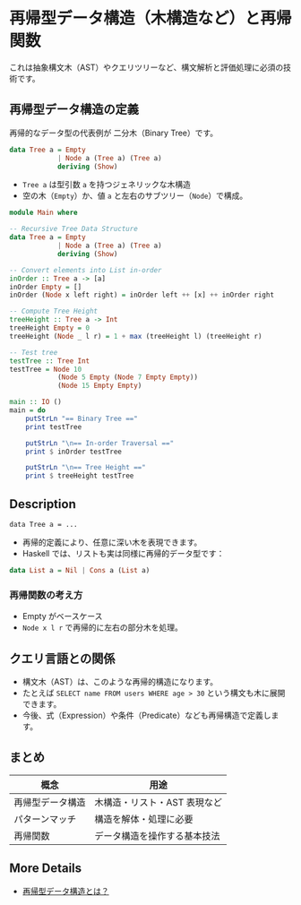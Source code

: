# 再帰型データ構造（木構造など）と再帰関数

これは抽象構文木（AST）やクエリツリーなど、構文解析と評価処理に必須の技術です。

## 再帰型データ構造の定義

再帰的なデータ型の代表例が 二分木（Binary Tree）です。

```hs
data Tree a = Empty
            | Node a (Tree a) (Tree a)
            deriving (Show)
```

- `Tree a` は型引数 `a` を持つジェネリックな木構造
- 空の木（`Empty`）か、値 `a` と左右のサブツリー（`Node`）で構成。

```hs
module Main where

-- Recursive Tree Data Structure
data Tree a = Empty
            | Node a (Tree a) (Tree a)
            deriving (Show)

-- Convert elements into List in-order
inOrder :: Tree a -> [a]
inOrder Empty = []
inOrder (Node x left right) = inOrder left ++ [x] ++ inOrder right

-- Compute Tree Height
treeHeight :: Tree a -> Int
treeHeight Empty = 0
treeHeight (Node _ l r) = 1 + max (treeHeight l) (treeHeight r)

-- Test tree
testTree :: Tree Int
testTree = Node 10
            (Node 5 Empty (Node 7 Empty Empty))
            (Node 15 Empty Empty)

main :: IO ()
main = do
    putStrLn "== Binary Tree =="
    print testTree

    putStrLn "\n== In-order Traversal =="
    print $ inOrder testTree

    putStrLn "\n== Tree Height =="
    print $ treeHeight testTree
```

## Description

`data Tree a = ...`

- 再帰的定義により、任意に深い木を表現できます。
- Haskell では、リストも実は同様に再帰的データ型です：

```hs
data List a = Nil | Cons a (List a)
```

### 再帰関数の考え方

- Empty がベースケース
- `Node x l r` で再帰的に左右の部分木を処理。

## クエリ言語との関係

- 構文木（AST）は、このような再帰的構造になります。
- たとえば `SELECT name FROM users WHERE age > 30` という構文も木に展開できます。
- 今後、式（Expression）や条件（Predicate）なども再帰構造で定義します。

## まとめ

| 概念             | 用途                         |
| ---------------- | ---------------------------- |
| 再帰型データ構造 | 木構造・リスト・AST 表現など |
| パターンマッチ   | 構造を解体・処理に必要       |
| 再帰関数         | データ構造を操作する基本技法 |

## More Details

- [再帰型データ構造とは？](./docs/DETAILS.md)
